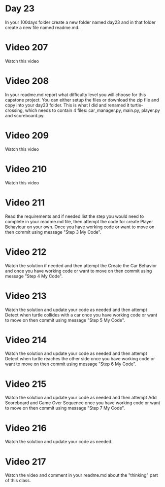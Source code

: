 # Day 23
In your 100days folder create a new folder named day23 and in that folder create a new file named readme.md.

# Video 207
Watch this video

# Video 208
In your readme.md report what difficulty level you will choose for this capstone project.  You can either setup the files or download the zip file and copy into your day23 folder. This is what I did and renamed it turtle-crossing, which needs to contain 4 files: car_manager.py, main.py, player.py and scoreboard.py.  

# Video 209
Watch this video

# Video 210
Watch this video

# Video 211
Read the requirements and if needed list the step you would need to complete in your readme.md file, then attempt the code for create Player Behaviour on your own.  Once you have working code or want to move on then commit using message "Step 3 My Code".  

# Video 212
Watch the solution if needed and then attempt the Create the Car Behavior and once you have working code or want to move on then commit using message "Step 4 My Code". 

# Video 213
Watch the solution and update your code as needed and then attempt Detect when turtle collides with a car once you have working code or want to move on then commit using message "Step 5 My Code". 

# Video 214
Watch the solution and update your code as needed and then attempt Detect when turtle reaches the other side once you have working code or want to move on then commit using message "Step 6 My Code". 

# Video 215
Watch the solution and update your code as needed and then attempt Add Scoreboard and Game Over Sequence once you have working code or want to move on then commit using message "Step 7 My Code". 

# Video 216 
Watch the solution and update your code as needed.

# Video 217
Watch the video and comment in your readme.md about the "thinking" part of this class. 
